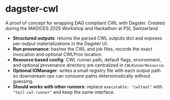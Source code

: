 # dagster-cwl
A proof of concept for wrapping DAG compliant CWL with Dagster.  Created during the MADICES 2025 Workshop and Hackathon at PSI, Switzerland

* **Structured outputs**: returns the parsed CWL outputs dict and exposes per-output materializations in the Dagster UI.
* **Run provenance**: hashes the CWL and job files, records the exact invocation and optional CWLProv location.
* **Resource based config**: CWL runner path, default flags, environment, and optional provenance directory are centralized in `CWLRunnerResource`.
* **Optional IOManager**: writes a small registry file with each output path so downstream ops can consume paths deterministically without guessing.
* **Should works with other runners**: replace `executable: "cwltool"` with `"toil-cwl-runner"` and keep the same interface.